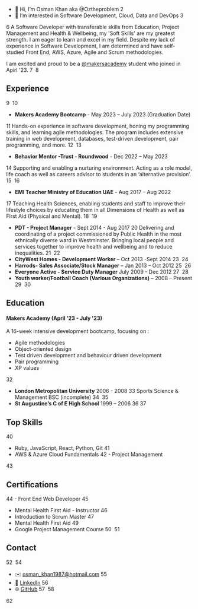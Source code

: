 - 👋 Hi, I’m Osman Khan aka @Oztheproblem 
2
- 👀 I’m interested in Software Development, Cloud, Data and DevOps
3

6
A Software Developer with transferable skills from Education, Project Management and Health & Wellbeing, my 'Soft Skills' are my greatest strength. I am eager to learn and excel in my field. Despite my lack of experience in Software Development, I am determined and have self-studied Front End, AWS, Azure, Agile and Scrum methodologies.

I am excited and proud to be a  [@makersacademy](https://github.com/makersacademy) student who joined in Apirl '23. 
7
​
8
## Experience
9
​
10
- **Makers Academy Bootcamp** - May 2023 – July 2023 (Graduation Date)

11
Hands-on experience in software development, honing my programming skills, and learning agile methodologies. The program includes extensive training in web development, databases, test-driven development, pair programming, and more.
12
​
13
- **Behavior Mentor -Trust - Roundwood** - Dec 2022 – May 2023

14
Supporting and enabling a nurturing environment. Acting as a role model, life coach as well as careers advisor to students in an ‘alternative provision’.
15
​
16
- **EMI Teacher Ministry of Education UAE** - Aug 2017 – Aug 2022

17
Teaching Health Sciences, enabling students and staff to improve their lifestyle choices by educating them in all Dimensions of Health as well as First Aid (Physical and Mental).
18
​
19
- **PDT - Project Manager** - Sept 2014 - Aug 2017
20
Delivering and coordinating of a project commissioned by Public Health in the most ethnically diverse ward in Westminster. Bringing local people and services together to improve health and wellbeing and to reduce inequalities.
21
​
22
- **CityWest Homes - Development Worker** – Oct 2013 -Sept 2014
23
​
24
- **Harrods- Sales Associate/Stock Manager** – Jan 2013 – Oct 2012
25
​
26
- **Everyone Active - Service Duty Manager** July 2009 - Dec 2012
27
​
28
- **Youth worker/Football Coach (Various Organizations)** – 2008 – Present
29
​
30
## Education

#### Makers Academy (April '23 - July '23)

A 16-week intensive development bootcamp, focusing on :

- Agile methodologies
- Object-oriented design
- Test driven development and behaviour driven development
- Pair programming
- XP values

32
- **London Metropolitan University** 2006 - 2008
33
Sports Science & Management BSC (incomplete)
34
​
35
- **St Augustine’s C of E High School** 1999 – 2006
36
​
37
## Top Skills
40
- Ruby, JavaScript, React, Python, Git
41
- AWS & Azure Cloud Fundamentals
42
​- Project Management

43
## Certifications
44
​- Front End Web Developer
45
- Mental Health First Aid - Instructor
46
- Introduction to Scrum Master
47
- Mental Health First Aid
49
- Google Project Management Course
50
​
51
## Contact
52
​
54
- ✉️ osman_khan1987@hotmail.com
55
- 💼 [LinkedIn](https://www.linkedin.com/in/osmankhanlife/)
56
- 🌐 [GitHub](https://github.com/Oztheproblem)
57
​
58
<!---
59
Oztheproblem/Oztheproblem is a ✨ special ✨ repository because its `README.md` (this file) appears on your GitHub profile.
60
You can click the Preview link to take a look at your changes.
61
--->
62
